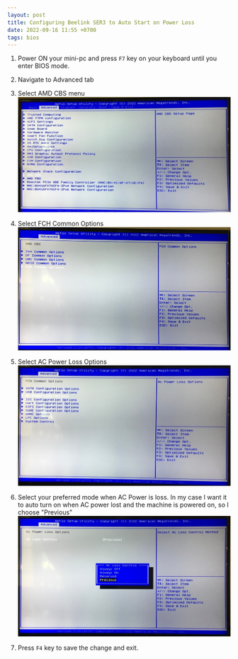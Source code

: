 ```yaml
---
layout: post
title: Configuring Beelink SER3 to Auto Start on Power Loss
date: 2022-09-16 11:55 +0700
tags: bios
---
```


1. Power ON your mini-pc and press `F7` key on your keyboard until you enter BIOS mode.
2. Navigate to Advanced tab
3. Select AMD CBS menu
   ![advance option](/assets/images/1_advance_option.jpg)

4. Select FCH Common Options
   ![AMD CBS](/assets/images/2_amd_cbs.jpg)

5. Select AC Power Loss Options
   ![FCH Common Options](/assets/images/3_fch_common.jpg)

6. Select your preferred mode when AC Power is loss. In my case I want it to auto turn on when AC power lost and the machine is powered on, so I choose "Previous"
   ![AC Power Loss](/assets/images/4_ac_power_loss.jpg)

7. Press `F4` key to save the change and exit.
